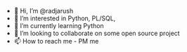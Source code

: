 - 👋 Hi, I’m @radjarush
- 👀 I’m interested in Python, PL/SQL, 
- 🌱 I’m currently learning Python
- 💞️ I’m looking to collaborate on some open source project
- 📫 How to reach me - PM me

<!---
radjarush/radjarush is a ✨ special ✨ repository because its `README.md` (this file) appears on your GitHub profile.
You can click the Preview link to take a look at your changes.
--->
